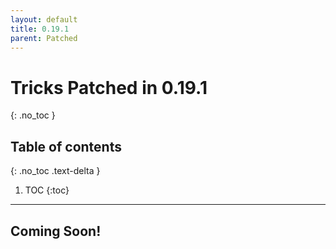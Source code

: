 ```yaml
---
layout: default
title: 0.19.1
parent: Patched
---
```


# Tricks Patched in 0.19.1
{: .no_toc }

## Table of contents
{: .no_toc .text-delta }

1. TOC
{:toc}

---

## Coming Soon!
